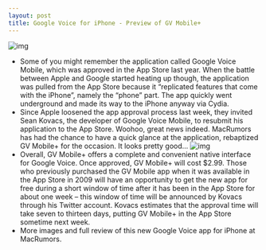 ```yaml
---
layout: post
title: Google Voice for iPhone - Preview of GV Mobile+
---
```

![img](http://media.idownloadblog.com/wp-content/uploads/2010/09/Google-Voice-for-iPhone.png)
* Some of you might remember the application called Google Voice Mobile, which was approved in the App Store last year. When the battle between Apple and Google started heating up though, the application was pulled from the App Store because it “replicated features that come with the iPhone”, namely the “phone” part. The app quickly went underground and made its way to the iPhone anyway via Cydia.
* Since Apple loosened the app approval process last week, they invited Sean Kovacs, the developer of Google Voice Mobile, to resubmit his application to the App Store. Woohoo, great news indeed. MacRumors has had the chance to have a quick glance at the application, rebaptized GV Mobile+ for the occasion. It looks pretty good…
![img](http://media.idownloadblog.com/wp-content/uploads/2010/09/GV-Mobile+.png)
* Overall, GV Mobile+ offers a complete and convenient native interface for Google Voice. Once approved, GV Mobile+ will cost $2.99. Those who previously purchased the GV Mobile app when it was available in the App Store in 2009 will have an opportunity to get the new app for free during a short window of time after it has been in the App Store for about one week – this window of time will be announced by Kovacs through his Twitter account. Kovacs estimates that the approval time will take seven to thirteen days, putting GV Mobile+ in the App Store sometime next week.
* More images and full review of this new Google Voice app for iPhone at MacRumors.

